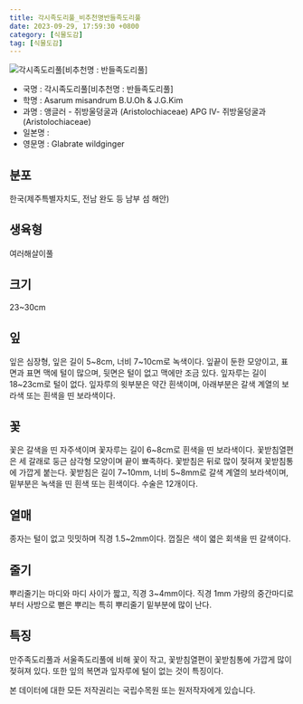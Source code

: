 ```yaml
---
title: 각시족도리풀_비추천명반들족도리풀
date: 2023-09-29, 17:59:30 +0800
category: [식물도감]
tag: [식물도감]
---
```




![각시족도리풀[비추천명 : 반들족도리풀]](http://www.nature.go.kr/fileUpload/plants/basic/Aristolochiaceae/Asarum/24427/24427_1_th2.jpg)
- 국명 : 각시족도리풀[비추천명 : 반들족도리풀]
- 학명 : Asarum misandrum B.U.Oh & J.G.Kim
- 과명 : 앵글러 - 쥐방울덩굴과 (Aristolochiaceae) APG Ⅳ- 쥐방울덩굴과 (Aristolochiaceae)
- 일본명 : 
- 영문명 : Glabrate wildginger


## 분포
한국(제주특별자치도, 전남 완도 등 남부 섬 해안)
## 생육형
여러해살이풀
## 크기
23~30cm
## 잎
잎은 심장형, 잎은 길이 5~8cm, 너비 7~10cm로 녹색이다. 잎끝이 둔한 모양이고, 표면과 표면 맥에 털이 많으며, 뒷면은 털이 없고 맥에만 조금 있다. 잎자루는 길이 18~23cm로 털이 없다. 잎자루의 윗부분은 약간 흰색이며, 아래부분은 갈색 계열의 보라색 또는 흰색을 띤 보라색이다.
## 꽃
꽃은 갈색을 띤 자주색이며 꽃자루는 길이 6~8cm로 흰색을 띤 보라색이다. 꽃받침열편은 세 갈래로 둥근 삼각형 모양이며 끝이 뾰족하다. 꽃받침은 뒤로 많이 젖혀져 꽃받침통에 가깝게 붙는다. 꽃받침은 길이 7~10mm, 너비 5~8mm로 갈색 계열의 보라색이며, 밑부분은 녹색을 띤 흰색 또는 흰색이다. 수술은 12개이다.
## 열매
종자는 털이 없고 밋밋하며 직경 1.5~2mm이다. 껍질은 색이 엷은 회색을 띤 갈색이다.
## 줄기
뿌리줄기는 마디와 마디 사이가 짧고, 직경 3~4mm이다. 직경 1mm 가량의 중간마디로부터 사방으로 뻗은 뿌리는 특히 뿌리줄기 밑부분에 많이 난다.
## 특징
만주족도리풀과 서울족도리풀에 비해 꽃이 작고, 꽃받침열편이 꽃받침통에 가깝게 많이 젖혀져 있다. 또한 잎의 복면과 잎자루에 털이 없는 것이 특징이다.






본 데이터에 대한 모든 저작권리는 국립수목원 또는 원저작자에게 있습니다.
